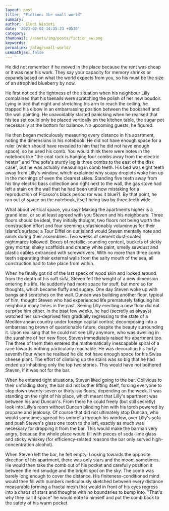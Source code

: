 ```yaml
---
layout: post
title:  "Fiction: the small world"
summary: 
author:  Eleni Nisioti
date: '2023-02-02 14:35:23 +0530'
category: 
thumbnail: /assets/img/posts/fiction_sw.png
keywords: 
permalink: /blog/small-world/
usemathjax: false
---
```

He did not remember if he moved in the place because the rent was cheap or it was near his work. They say your capacity for memory shrinks or expands based on what the world expects from you, so his must be the size of an atrophied blueberry by now.

He first noticed the tightness of the situation when his neighbour Lilly complained that his toenails were scratching the polish of her new boudoir. Lying in bed that night and stretching his arm to reach the ceiling, he trapped his elbow in an embarrassing position between the bookshelf and the wall painting. He unavoidably started panicking when he realised that his tea set could only be placed vertically on the kitchen table, the sugar pot necessarily at the bottom for balance. No upcoming guests, he figured.

He then began meticulously measuring every distance in his apartment, noting the dimensions in his notebook. He did not have enough space for a ruler (which should have revealed to him that he did not have enough space), so he used his comb. You would think there were notes in the notebook like "the coat rack is hanging four combs away from the electric heater" and "the sofa's sturdy leg is three combs to the east of the disk case", but he was actually measuring in comb teeth. His bed was eight teeth away from Lilly's window, which explained why soapy droplets woke him up in the mornings of even the clearest skies. Standing five teeth away from his tiny electric bass collection and right next to the wall, the gas stove had left a stain on the wall that he had been until now mistaking for a reproduction of Picasso's black period (or was it blue?). By that point, he ran out of space on the notebook, itself being two by three teeth wide.

What about vertical space, you say? Making the apartments higher is a grand idea, or so at least agreed with you Steven and his neighbours. Three floors should be ideal, they initially thought, two floors not being worth the construction effort and four seeming unfashionably voluminous for their island’s surface; a Tour Eiffel on our island would Steven mentally note and smirk during their assemblies. Two weeks of cement dust-coated nightmares followed. Boxes of metallic-sounding content, buckets of sickly grey mortar, shaky scaffolds and creamy white paint, smelly sawdust and plastic cables entranced with screwdrivers. With no more than three comb teeth separating their external walls from the salty mouth of the sea, all construction had to take place from within.

When he finally got rid of the last speck of wood skin and looked around from the depth of his soft sofa, Steven felt the weight of a new dimension entering his life. He suddenly had more space for stuff, but more so for thoughts, which became fluffy and sugary. One day Steven woke up with bangs and scratches on the wall. Duncan was building another floor, typical of him, thought Steven who had experienced life prematurely fatiguing his neighbour many times in the past. Seeing Lilly erecting a new floor did not surprise him either. In the past few weeks, he had (secretly as always) watched her sun-deprived fern gradually regressing to the state of a Mediterranean country under foreign capital control; decomposing into a embarrassing brown of questionable future, despite the beauty surrounding it. Upon realising that he could not see Lilly anymore, who was dwelling in the sunshine of her new floor, Steven immediately raised his apartment too. The three of them then entered the mathematically inescapable spiral of a race towards nothing particularly reachable. He was decorating his forty-seventh flour when he realised he did not have enough space for his Swiss cheese plant. The effort of climbing up the stairs was so big that he had ended up inhabiting only the top two stories. This would have not bothered Steven, if it was not for the bar.

When he entered tight situations, Steven liked going to the bar. Oblivious to their unfolding story, the bar did not bother lifting itself, forcing everyone to step down twenty-seven or thirty-six floors, depending on the week. It was standing on the right of his place, which meant that Lilly's apartment was between his and Duncan's. From there he could freely (but still secretly) look into Lilly's room without Duncan blinding him with his torch powered by propane and jealousy. Of course that did not ultimately stop Duncan, who would sometimes spread his umbrella through his window, over Lilly's sofa and push Steven's glass one tooth to the left, exactly as much was necessary for dropping it from the bar. This would make the barman very angry, because the whole place would fill with pieces of soda-lime glass and sticky whiskey (for efficiency-related reasons the bar only served high-concentration alcohol).

When Steven left the bar, he felt empty. Looking towards the opposite direction of his apartment, there was only stars and the moon, sometimes. He would then take the comb out of his pocket and carefully position it between the red smudge and the bright spot on the sky. The comb was barely long enough to cover the distance. His finiteness-conditioned mind would then fill with numbers meticulously sketched between every distance measurable forming a fractal mesh that would in front of his eyes regress into a chaos of stars and thoughts with no boundaries to bump into. "That's why they call it space" he would note to himself and put the comb back to the safety of his warm pocket.




